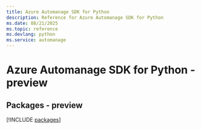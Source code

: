 ```yaml
---
title: Azure Automanage SDK for Python
description: Reference for Azure Automanage SDK for Python
ms.date: 08/21/2025
ms.topic: reference
ms.devlang: python
ms.service: automanage
---
```

# Azure Automanage SDK for Python - preview
## Packages - preview
[!INCLUDE [packages](automanage-index.md)]